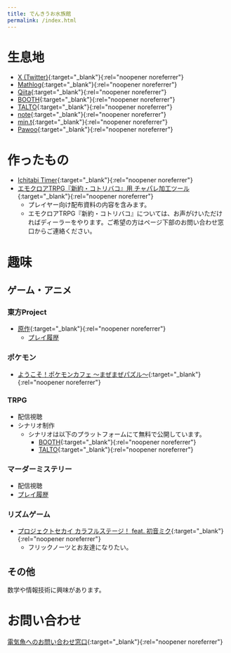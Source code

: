 ```yaml
---
title: でんきうお水族館
permalink: /index.html
---
```


# 生息地
- [X (Twitter)](https://twitter.com/denkiuo604){:target="_blank"}{:rel="noopener noreferrer"}
- [Mathlog](https://mathlog.info/users/718/articles){:target="_blank"}{:rel="noopener noreferrer"}
- [Qiita](https://qiita.com/denkiuo604){:target="_blank"}{:rel="noopener noreferrer"}
- [BOOTH](https://denkiuo.booth.pm/){:target="_blank"}{:rel="noopener noreferrer"}
- [TALTO](https://talto.cc/users/Dv3hSd6j95RIYzbvyMhu7jx5vwk1){:target="_blank"}{:rel="noopener noreferrer"}
- [note](https://note.com/denkiuo604/){:target="_blank"}{:rel="noopener noreferrer"}
- [min.t](https://min.togetter.com/id/denkiuo604){:target="_blank"}{:rel="noopener noreferrer"}
- [Pawoo](https://pawoo.net/@denkiuo604){:target="_blank"}{:rel="noopener noreferrer"}

# 作ったもの
- [Ichitabi Timer](https://denkiuo604.github.io/ichitabi-timer/){:target="_blank"}{:rel="noopener noreferrer"}
- [エモクロアTRPG『新約・コトリバコ』用 チャパレ加工ツール](https://denkiuo604.github.io/kotoribako-chatpalette/){:target="_blank"}{:rel="noopener noreferrer"}
  - プレイヤー向け配布資料の内容を含みます。
  - エモクロアTRPG『新約・コトリバコ』については、お声がけいただければディーラーをやります。ご希望の方はページ下部のお問い合わせ窓口からご連絡ください。

# 趣味

## ゲーム・アニメ

### 東方Project
- [原作](https://touhou-project.news/titles/){:target="_blank"}{:rel="noopener noreferrer"}
    - [プレイ履歴](/th.html)

### ポケモン
- [ようこそ！ポケモンカフェ ～まぜまぜパズル～](https://www.poke-maze.jp/){:target="_blank"}{:rel="noopener noreferrer"}

### TRPG
- 配信視聴
- シナリオ制作
    - シナリオは以下のプラットフォームにて無料で公開しています。
        - [BOOTH](https://denkiuo.booth.pm/){:target="_blank"}{:rel="noopener noreferrer"}
        - [TALTO](https://talto.cc/users/Dv3hSd6j95RIYzbvyMhu7jx5vwk1){:target="_blank"}{:rel="noopener noreferrer"}

### マーダーミステリー
- 配信視聴
- [プレイ履歴](/mm.html)

### リズムゲーム
- [プロジェクトセカイ カラフルステージ！ feat. 初音ミク](https://pjsekai.sega.jp/){:target="_blank"}{:rel="noopener noreferrer"}
    - フリックノーツとお友達になりたい。

## その他
数学や情報技術に興味があります。

# お問い合わせ
[電気魚へのお問い合わせ窓口](https://forms.gle/paakCCAokaTNecjE8){:target="_blank"}{:rel="noopener noreferrer"}
